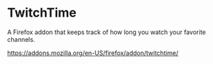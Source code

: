 # TwitchTime
A Firefox addon that keeps track of how long you watch your favorite channels.

https://addons.mozilla.org/en-US/firefox/addon/twitchtime/

